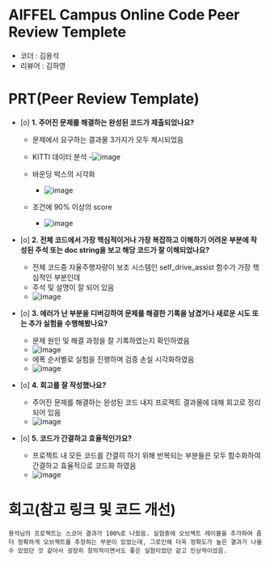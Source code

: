 # AIFFEL Campus Online Code Peer Review Templete
- 코더 : 김용석
- 리뷰어 : 김하영


# PRT(Peer Review Template)
- [o]  **1. 주어진 문제를 해결하는 완성된 코드가 제출되었나요?**
    - 문제에서 요구하는 결과물 3가지가 모두 제시되었음
    - KITTI 데이터 분석
        -![image](https://github.com/user-attachments/assets/a0ad0c58-6fca-4395-966a-9e69dae33f2e)

    - 바운딩 박스의 시각화
        - ![image](https://github.com/user-attachments/assets/98210b95-a5be-432f-bf35-731f8d1d1e20)

    - 조건에 90% 이상의 score
        - ![image](https://github.com/user-attachments/assets/b70d095c-7acc-41ea-b7c0-ca492dfce418)

    
- [o]  **2. 전체 코드에서 가장 핵심적이거나 가장 복잡하고 이해하기 어려운 부분에 작성된 
주석 또는 doc string을 보고 해당 코드가 잘 이해되었나요?**
    - 전체 코드중 자율주행자량이 보조 시스템인 self_drive_assist 함수가 가장 핵심적인 부분인데
    - 주석 및 설명이 잘 되어 있음
    - ![image](https://github.com/user-attachments/assets/c9c79ae9-9e7a-494e-a7b2-6aca0751c6de)

        
- [o]  **3. 에러가 난 부분을 디버깅하여 문제를 해결한 기록을 남겼거나
새로운 시도 또는 추가 실험을 수행해봤나요?**
    - 문제 원인 및 해결 과정을 잘 기록하였는지 확인하였음
    - ![image](https://github.com/user-attachments/assets/ddeb50b9-465a-4414-aae3-d9d83c30c0c7)
    - 에폭 순서별로 실험을 진행하며 검증 손실 시각화하였음
    - ![image](https://github.com/user-attachments/assets/22a54086-0b76-49a5-98d7-ad7b7d2ad434)


        
- [o]  **4. 회고를 잘 작성했나요?**
    - 주어진 문제를 해결하는 완성된 코드 내지 프로젝트 결과물에 대해 회고로 정리되어 있음
    - ![image](https://github.com/user-attachments/assets/110342ca-5eb3-4ad9-ae72-ac9a292d7965)

        
- [o]  **5. 코드가 간결하고 효율적인가요?**
    - 프로젝트 내 모든 코드를 간결히 하기 위해 반복되는 부분들은 모두 함수화하여 간결하고 효율적으로 코드화 하였음
    - ![image](https://github.com/user-attachments/assets/6050b1ef-a81f-4fa3-a8dd-406003f5ada7)



# 회고(참고 링크 및 코드 개선)
```
용석님의 프로젝트는 스코어 결과가 100%로 나왔음. 실험중에 오브젝트 레이블을 추가하여 좀더 정확하게 오브젝트를 추정하는 부분이 있었는데, 그로인해 더욱 정확도가 높은 결과가 나올수 있었던 것 같아서 굉장히 창의적이면서도 좋은 실험이었던 같고 인상적이었음.   
```
